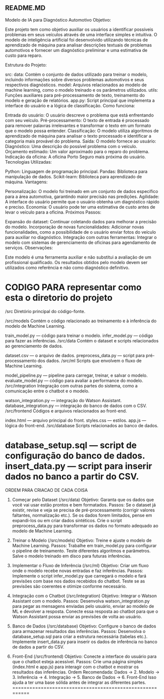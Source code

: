 ## README.MD
Modelo de IA para Diagnóstico Automotivo
Objetivo:

Este projeto tem como objetivo auxiliar os usuários a identificar possíveis problemas em seus veículos através de uma interface simples e intuitiva. O modelo de inteligência artificial foi desenvolvido utilizando técnicas de aprendizado de máquina para analisar descrições textuais de problemas automotivos e fornecer um diagnóstico preliminar e uma estimativa de custo para reparo.

Estrutura do Projeto:

src:
data: Contém o conjunto de dados utilizado para treinar o modelo, incluindo informações sobre diversos problemas automotivos e seus respectivos diagnósticos.
model: Arquivos relacionados ao modelo de machine learning, como o modelo treinado e os parâmetros utilizados.
utils: Funções auxiliares para pré-processamento de texto, treinamento do modelo e geração de relatórios.
app.py: Script principal que implementa a interface do usuário e a lógica de classificação.
Como funciona:

Entrada do usuário: O usuário descreve o problema que está enfrentando com seu veículo.
Pré-processamento: O texto de entrada é processado para remover palavras irrelevantes e transformar o texto em um formato que o modelo possa entender.
Classificação: O modelo utiliza algoritmos de aprendizado de máquina para analisar o texto processado e identificar a categoria mais provável do problema.
Saída: O modelo fornece ao usuário:
Diagnóstico: Uma descrição do possível problema com o veículo.
Orçamento estimado: Um valor aproximado para o reparo do problema.
Indicação da oficina: A oficina Porto Seguro mais próxima do usuário.
Tecnologias Utilizadas:

Python: Linguagem de programação principal.
Pandas: Biblioteca para manipulação de dados.
Scikit-learn: Biblioteca para aprendizado de máquina.
Vantagens:

Personalização: O modelo foi treinado em um conjunto de dados específico para a área automotiva, garantindo maior precisão nas predições.
Agilidade: A interface do usuário permite que o usuário obtenha um diagnóstico rápido e preciso.
Economia: O usuário pode ter uma estimativa de custo antes de levar o veículo para a oficina.
Próximos Passos:

Expansão do dataset: Continuar coletando dados para melhorar a precisão do modelo.
Incorporação de novas funcionalidades: Adicionar novas funcionalidades, como a possibilidade de o usuário enviar fotos do veículo para auxiliar no diagnóstico.
Integração com outras ferramentas: Integrar o modelo com sistemas de gerenciamento de oficinas para agendamento de serviços.
Observações:

Este modelo é uma ferramenta auxiliar e não substitui a avaliação de um profissional qualificado.
Os resultados obtidos pelo modelo devem ser utilizados como referência e não como diagnóstico definitivo.


CODIGO PARA representar como esta o diretorio do projeto
========================================================
/src
Diretório principal do código-fonte.

/src/models
Contém o código relacionado ao treinamento e à inferência do modelo de Machine Learning.

train_model.py — código para treinar o modelo.
infer_model.py — código para fazer as inferências.
/src/data
Contém o dataset e scripts relacionados ao gerenciamento de dados.

dataset.csv — o arquivo de dados.
preprocess_data.py — script para pré-processamento dos dados.
/src/ml
Scripts que envolvem o fluxo de Machine Learning.

model_pipeline.py — pipeline para carregar, treinar, e salvar o modelo.
evaluate_model.py — código para avaliar a performance do modelo.
/src/integration
Integração com outras partes do sistema, como a comunicação entre o chatbot e o modelo.

watson_integration.py — integração do Watson Assistant.
database_integration.py — integração do banco de dados com o CSV.
/src/frontend
Códigos e arquivos relacionados ao front-end.

index.html — arquivo principal do front.
styles.css — estilos.
app.js — lógica do front-end.
/src/database
Scripts relacionados ao banco de dados.

database_setup.sql — script de configuração do banco de dados.
insert_data.py — script para inserir dados no banco a partir do CSV.
========================================================

ORDEM PARA CRIACAO DE CADA COISA

1. Começar pelo Dataset (/src/data)
Objetivo: Garanta que os dados que você vai usar estão prontos e bem formatados.
Passos:
Se o dataset já existir, revise e veja se precisa de pré-processamento (corrigir valores faltantes, normalização etc.).
Se os dados forem limitados, pense em expandi-los ou em criar dados sintéticos.
Crie o script preprocess_data.py para transformar os dados no formato adequado ao modelo de Machine Learning.

2. Treinar o Modelo (/src/models)
Objetivo: Treine e ajuste o modelo de Machine Learning.
Passos:
Trabalhe em train_model.py para configurar o pipeline de treinamento.
Teste diferentes algoritmos e parâmetros.
Salve o modelo treinado em disco para futuras inferências.

3. Implementar o Fluxo de Inferência (/src/ml)
Objetivo: Criar um fluxo onde o modelo recebe novas entradas e faz inferências.
Passos:
Implemente o script infer_model.py que carregará o modelo e fará previsões com base nos dados recebidos do chatbot.
Teste se as previsões são coerentes e otimize conforme necessário.

4. Integração com o Chatbot (/src/integration)
Objetivo: Integrar o Watson Assistant com o modelo.
Passos:
Desenvolva watson_integration.py para pegar as mensagens enviadas pelo usuário, enviar ao modelo de ML e devolver a resposta.
Conecte essa resposta ao chatbot para que o Watson Assistant possa enviar as previsões de volta ao usuário.

5. Banco de Dados (/src/database)
Objetivo: Configure o banco de dados para armazenar resultados das inferências.
Passos:
Desenvolva o database_setup.sql para criar a estrutura necessária (tabelas etc.).
Implemente insert_data.py para inserir os dados de inferência no banco de dados a partir do CSV.

6. Front-End (/src/frontend)
Objetivo: Conecte a interface do usuário para que o chatbot esteja acessível.
Passos:
Crie uma página simples (index.html e app.js) para interagir com o chatbot e mostrar os resultados das inferências.
Ordem Recomendada:
Dados → 2. Modelo → 3. Inferência → 4. Integração → 5. Banco de Dados → 6. Front-End
Isso ajuda a ter uma base sólida antes de integrar as diferentes partes.
=========================================================






